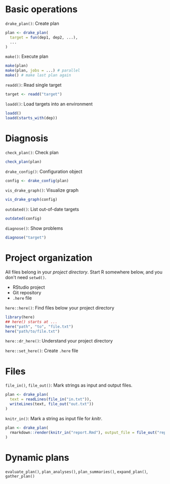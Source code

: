 # Basic operations

`drake_plan()`: Create plan

```r
plan <- drake_plan(
  target = fun(dep1, dep2, ...),
  ...
)
```

`make()`: Execute plan

```r
make(plan)
make(plan, jobs = ...) # parallel
make() # make last plan again
```

`readd()`: Read single target

```r
target <- readd("target")
```

`loadd()`: Load targets into an environment

```r
loadd()
loadd(starts_with(dep))
```

# Diagnosis

`check_plan()`: Check plan

```r
check_plan(plan)
```

`drake_config()`: Configuration object

```r
config <- drake_config(plan)
```

`vis_drake_graph()`: Visualize graph

```r
vis_drake_graph(config)
```

`outdated()`: List out-of-date targets

```r
outdated(config)
```

`diagnose()`: Show problems

```r
diagnose("target")
```

# Project organization

All files belong in your *project directory*. Start R somewhere below, and you don't need `setwd()`.

- RStudio project
- Git repository
- `.here` file

`here::here()`: Find files below your project directory

```r
library(here)
## here() starts at ...
here("path", "to", "file.txt")
here("path/to/file.txt")
```

`here::dr_here()`: Understand your project directory

`here::set_here()`: Create `.here` file

# Files

`file_in()`, `file_out()`: Mark strings as input and output files.

```r
plan <- drake_plan(
  text = readLines(file_in("in.txt")),
  writeLines(text, file_out("out.txt"))
)
```

`knitr_in()`: Mark a string as input file for *knitr*.

```r
plan <- drake_plan(
  rmarkdown::render(knitr_in("report.Rmd"), output_file = file_out("report.md"))
)
```

# Dynamic plans

`evaluate_plan()`, `plan_analyses()`, `plan_summaries()`, `expand_plan()`, `gather_plan()`
